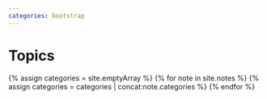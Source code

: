 ```yaml
---
categories: bootstrap
---
```

<h1>Topics</h1>

{% assign categories = site.emptyArray %}
{% for note in site.notes %}
  {% assign categories = categories | concat:note.categories %}
{% endfor %}
